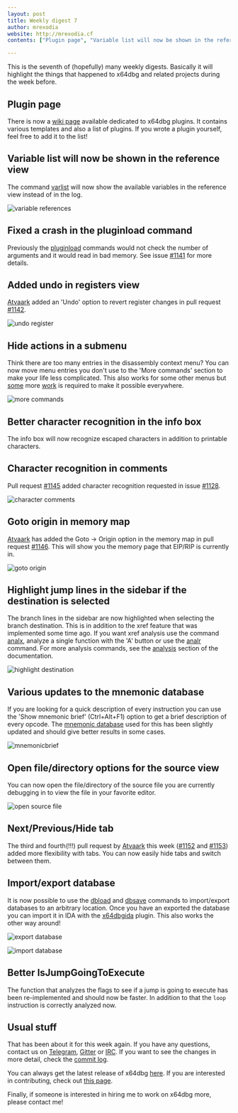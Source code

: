 ```yaml
---
layout: post
title: Weekly digest 7
author: mrexodia
website: http://mrexodia.cf
contents: ["Plugin page", "Variable list will now be shown in the reference view", "Fixed a crash in the pluginload command", "Added undo in registers view", "Hide actions in a submenu", "Better character recognition in the info box", "Character recognition in comments", "Goto origin in memory map", "Highlight jump lines in the sidebar if the destination is selected", "Various updates to the mnemonic database", "Open file/directory options for the source view", "Next/Previous/Hide tab", "Import/export database", "Better IsJumpGoingToExecute", "Usual stuff"]

---
```


This is the seventh of (hopefully) many weekly digests. Basically it will highlight the things that happened to x64dbg and related projects during the week before.

## Plugin page

There is now a [wiki page](http://plugins.x64dbg.com) available dedicated to x64dbg plugins. It contains various templates and also a list of plugins. If you wrote a plugin yourself, feel free to add it to the list!

## Variable list will now be shown in the reference view

The command [varlist](http://x64dbg.readthedocs.io/en/latest/commands/variables/varlist.html) will now show the available variables in the reference view instead of in the log.

![variable references](https://i.imgur.com/LbNSLcZ.png)

## Fixed a crash in the pluginload command

Previously the [pluginload](http://x64dbg.readthedocs.io/en/latest/commands/plugins/plugload.html) commands would not check the number of arguments and it would read in bad memory. See issue [#1141](https://github.com/x64dbg/x64dbg/issues/1141) for more details.

## Added undo in registers view

[Atvaark](https://github.com/Atvaark) added an 'Undo' option to revert register changes in pull request [#1142](https://github.com/x64dbg/x64dbg/pull/1142).

![undo register](https://i.imgur.com/tVpXtjI.png)

## Hide actions in a submenu

Think there are too many entries in the disassembly context menu? You can now move menu entries you don't use to the 'More commands' section to make your life less complicated. This also works for some other menus but [some](https://github.com/x64dbg/x64dbg/issues/1154) more [work](https://github.com/x64dbg/x64dbg/issues/1155) is required to make it possible everywhere.

![more commands](https://i.imgur.com/Nn2Go1o.png) 

## Better character recognition in the info box

The info box will now recognize escaped characters in addition to printable characters.

## Character recognition in comments

Pull request [#1145](https://github.com/x64dbg/x64dbg/pull/1145) added character recognition requested in issue [#1128](https://github.com/x64dbg/x64dbg/issues/1128).

![character comments](https://i.imgur.com/prSMBuD.png)

## Goto origin in memory map

[Atvaark](https://github.com/Atvaark) has added the Goto -> Origin option in the memory map in pull request [#1146](https://github.com/x64dbg/x64dbg/pull/1146). This will show you the memory page that EIP/RIP is currently in.

![goto origin](https://i.imgur.com/KTJrtbB.png)

## Highlight jump lines in the sidebar if the destination is selected

The branch lines in the sidebar are now highlighted when selecting the branch destination. This is in addition to the xref feature that was implemented some time ago. If you want xref analysis use the command [analx](http://x64dbg.readthedocs.io/en/latest/commands/analysis/analxrefs.html), analyze a single function with the 'A' button or use the [analr](http://x64dbg.readthedocs.io/en/latest/commands/analysis/analrecur.html) command. For more analysis commands, see the [analysis](http://x64dbg.readthedocs.io/en/latest/commands/analysis/index.html) section of the documentation.

![highlight destination](https://i.imgur.com/d5IH0vi.png)

## Various updates to the mnemonic database

If you are looking for a quick description of every instruction you can use the 'Show mnemonic brief' (Ctrl+Alt+F1) option to get a brief description of every opcode. The [mnemonic database](https://github.com/x64dbg/idaref) used for this has been slightly updated and should give better results in some cases.  

![mnemonicbrief](https://i.imgur.com/xJbRByS.png)

## Open file/directory options for the source view

You can now open the file/directory of the source file you are currently debugging in to view the file in your favorite editor.

![open source file](https://i.imgur.com/ydB5tvl.png)

## Next/Previous/Hide tab

The third and fourth(!!!) pull request by [Atvaark](https://github.com/Atvaark) this week ([#1152](https://github.com/x64dbg/x64dbg/pull/1152) and [#1153](https://github.com/x64dbg/x64dbg/pull/1153)) added more flexibility with tabs. You can now easily hide tabs and switch between them.

## Import/export database

It is now possible to use the [dbload](http://x64dbg.readthedocs.io/en/latest/commands/user-database/dbload.html) and [dbsave](http://x64dbg.readthedocs.io/en/latest/commands/user-database/dbsave.html) commands to import/export databases to an arbitrary location. Once you have an exported the database you can import it in IDA with the [x64dbgida](https://github.com/x64dbg/x64dbgida) plugin. This also works the other way around!

![export database](https://i.imgur.com/SPsb6Tl.png)

![import database](https://i.imgur.com/x3c35BU.png)

## Better IsJumpGoingToExecute

The function that analyzes the flags to see if a jump is going to execute has been re-implemented and should now be faster. In addition to that the `loop` instruction is correctly analyzed now. 

## Usual stuff

That has been about it for this week again. If you have any questions, contact us on [Telegram](http://telegram.x64dbg.com), [Gitter](http://gitter.x64dbg.com) or [IRC](http://webchat.freenode.net/?channels=x64dbg). If you want to see the changes in more detail, check the [commit log](https://github.com/x64dbg/x64dbg/commits).

You can always get the latest release of x64dbg [here](http://releases.x64dbg.com). If you are interested in contributing, check out [this page](http://contribute.x64dbg.com).

Finally, if someone is interested in hiring me to work on x64dbg more, please contact me!